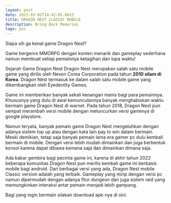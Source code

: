 ```yaml
---
layout: post
date: 2023-03-02T14:42:01.681Z
title: DRAGON NEST CLASSIC MOBILE
description: Bring Back Memories
tags: pos
---
```

S﻿iapa sih ga kenal game Dragon Nest?

G﻿ame bergenre MMORPG dengan konten menarik dan gameplay sederhana namun membuat setiap pemainnya ketagihan dan lupa waktu!

Sejarah Game Dragon Nest Dragon Nest merupakan salah satu mobile game yang dirilis oleh Nexon Corea Corporation pada tahun **2010 silam di Korea**. Dragon Nest termasuk ke dalam salah satu mobile game yang dikembangkan oleh Eyedentity Games.

G﻿ame ini memberikan banyak sekali kenangan manis bagi para pemainnya. Khususnya yang dulu di awal kemunculannya banyak menghabiskan waktu bermain game Dragon Nest di warnet. Pada tahun 2018, Dragon Nest pun sempat merambah versi mobile dengan meluncurkan versi gamenya di google playstore.

N﻿amun teryata, banyak pemain game Dragon Nest mengeluhkan dengan adanya sistem top up atau dengan kata lain pay to win dalam bermain. Meski demikian, tetap saja banyak pemain lama era gamer pc dulu kembali bermain di mobile. Dengan versi lebih mudah dimainkan dan juga berbentuk konsol karena dapat dibawa kemana saja dan dimainkan dimana saja.

A﻿da kabar gembira bagi pecinta game ini, karena di akhir tahun 2022 beberapa komunitas Dragon Nest pun merilis kembali game ini berbasis mobile bagi android. Dari berbagai versi yang ada, Dragon Nest mobile Classic version adalah yang terbaik. Gameplay yang mirip dengan versi pc namun dipermudah dengan adanya fitur dungeon dan juga sistem raid yang memungkinkan interaksi antar pemain menjadi lebih gampang.

B﻿agi yang ingin bermain silakan download apk-nya di sini.